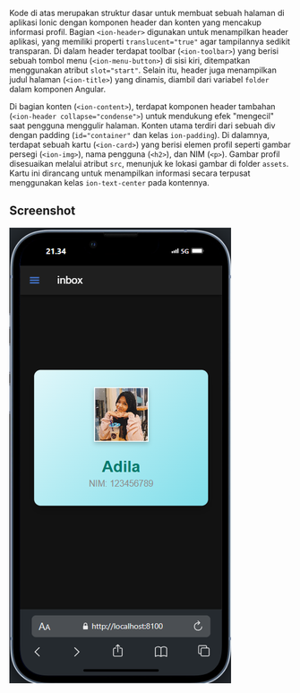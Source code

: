 Kode di atas merupakan struktur dasar untuk membuat sebuah halaman di aplikasi Ionic dengan komponen header dan konten yang mencakup informasi profil. Bagian `<ion-header>` digunakan untuk menampilkan header aplikasi, yang memiliki properti `translucent="true"` agar tampilannya sedikit transparan. Di dalam header terdapat toolbar (`<ion-toolbar>`) yang berisi sebuah tombol menu (`<ion-menu-button>`) di sisi kiri, ditempatkan menggunakan atribut `slot="start"`. Selain itu, header juga menampilkan judul halaman (`<ion-title>`) yang dinamis, diambil dari variabel `folder` dalam komponen Angular.

Di bagian konten (`<ion-content>`), terdapat komponen header tambahan (`<ion-header collapse="condense">`) untuk mendukung efek "mengecil" saat pengguna menggulir halaman. Konten utama terdiri dari sebuah div dengan padding (`id="container"` dan kelas `ion-padding`). Di dalamnya, terdapat sebuah kartu (`<ion-card>`) yang berisi elemen profil seperti gambar persegi (`<ion-img>`), nama pengguna (`<h2>`), dan NIM (`<p>`). Gambar profil disesuaikan melalui atribut `src`, menunjuk ke lokasi gambar di folder `assets`. Kartu ini dirancang untuk menampilkan informasi secara terpusat menggunakan kelas `ion-text-center` pada kontennya.


## Screenshot
![Komponen Baru](komponenbaru.png)
